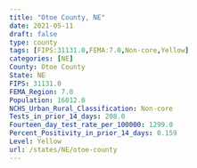 ```yaml
---
title: "Otoe County, NE"
date: 2021-05-11
draft: false
type: county
tags: [FIPS:31131.0,FEMA:7.0,Non-core,Yellow]
categories: [NE]
County: Otoe County
State: NE
FIPS: 31131.0
FEMA_Region: 7.0
Population: 16012.0
NCHS_Urban_Rural_Classification: Non-core
Tests_in_prior_14_days: 208.0
Fourteen_day_test_rate_per_100000: 1299.0
Percent_Positivity_in_prior_14_days: 0.159
Level: Yellow
url: /states/NE/otoe-county
---
```



